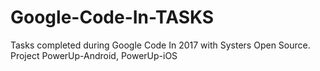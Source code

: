 # Google-Code-In-TASKS
Tasks completed during Google Code In 2017 with Systers Open Source. Project PowerUp-Android, PowerUp-iOS
